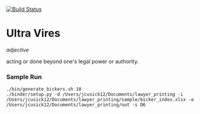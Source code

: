 [![Build Status](http://jenkins.jmorgancusick.com/buildStatus/icon?job=jmorgancusick%2Fprice-yak-amazon-price-drop%2Fmaster)](http://jenkins.jmorgancusick.com/job/jmorgancusick/job/price-yak-amazon-price-drop/job/master/)

# Ultra Vires

_adjective_

acting or done beyond one's legal power or authority.

### Sample Run

~~~
./bin/generate_bickers.sh 10
./binder/setup.py -d /Users/jcusick12/Documents/lawyer_printing -i /Users/jcusick12/Documents/lawyer_printing/sample/bicker_index.xlsx -o /Users/jcusick12/Documents/lawyer_printing/out -s D6
~~~
